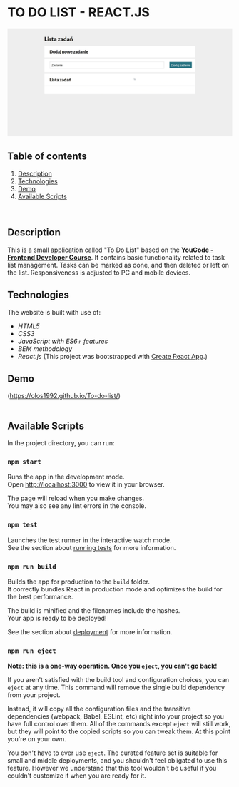 # TO DO LIST - REACT.JS

![To Do List Preview](public/images/preview.gif)

## Table of contents

1. [Description](#description)
1. [Technologies](#technologies)
1. [Demo](#demo)
1. [Available Scripts](#scripts)
<br>


## Description

This is a small application called "To Do List" based on the [**YouCode - Frontend Developer Course**](https://youcode.pl). It contains basic functionality related to task list management. Tasks can be marked as done, and then deleted or left on the list. Responsiveness is adjusted to PC and mobile devices.
<br>

## Technologies
The website is built with use of:

- *HTML5*
- *CSS3*
- *JavaScript with ES6+ features*
- *BEM methodology*
- *React.js* (This project was bootstrapped with [Create React App](https://github.com/facebook/create-react-app).)

## Demo

(https://olos1992.github.io/To-do-list/)
<br>
<br>

## Available Scripts

In the project directory, you can run:

### `npm start`

Runs the app in the development mode.\
Open [http://localhost:3000](http://localhost:3000) to view it in your browser.

The page will reload when you make changes.\
You may also see any lint errors in the console.

### `npm test`

Launches the test runner in the interactive watch mode.\
See the section about [running tests](https://facebook.github.io/create-react-app/docs/running-tests) for more information.

### `npm run build`

Builds the app for production to the `build` folder.\
It correctly bundles React in production mode and optimizes the build for the best performance.

The build is minified and the filenames include the hashes.\
Your app is ready to be deployed!

See the section about [deployment](https://facebook.github.io/create-react-app/docs/deployment) for more information.

### `npm run eject`

**Note: this is a one-way operation. Once you `eject`, you can't go back!**

If you aren't satisfied with the build tool and configuration choices, you can `eject` at any time. This command will remove the single build dependency from your project.

Instead, it will copy all the configuration files and the transitive dependencies (webpack, Babel, ESLint, etc) right into your project so you have full control over them. All of the commands except `eject` will still work, but they will point to the copied scripts so you can tweak them. At this point you're on your own.

You don't have to ever use `eject`. The curated feature set is suitable for small and middle deployments, and you shouldn't feel obligated to use this feature. However we understand that this tool wouldn't be useful if you couldn't customize it when you are ready for it.